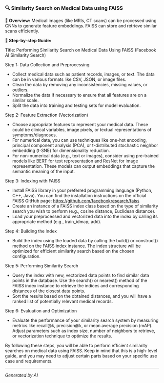 ### 🔍 Similarity Search on Medical Data using FAISS

**📌 Overview:** Medical images (like MRIs, CT scans) can be processed using CNNs to generate feature embeddings. FAISS can store and retrieve similar scans efficiently.

**📖 Step-by-step Guide:**

Title: Performing Similarity Search on Medical Data Using FAISS (Facebook AI Similarity Search)

Step 1: Data Collection and Preprocessing
- Collect medical data such as patient records, images, or text. The data can be in various formats like CSV, JSON, or image files.
- Clean the data by removing any inconsistencies, missing values, or outliers.
- Normalize the data if necessary to ensure that all features are on a similar scale.
- Split the data into training and testing sets for model evaluation.

Step 2: Feature Extraction (Vectorization)
- Choose appropriate features to represent your medical data. These could be clinical variables, image pixels, or textual representations of symptoms/diagnoses.
- For numerical data, you can use techniques like one-hot encoding, principal component analysis (PCA), or t-distributed stochastic neighbor embedding (t-SNE) for dimensionality reduction.
- For non-numerical data (e.g., text or images), consider using pre-trained models like BERT for text representation and ResNet for image representation. These models can output embeddings that capture the semantic meaning of the input.

Step 3: Indexing with FAISS
- Install FAISS library in your preferred programming language (Python, C++, Java). You can find the installation instructions on the official FAISS GitHub page: https://github.com/facebookresearch/faiss
- Create an instance of a FAISS index class based on the type of similarity search you wish to perform (e.g., cosine distance, Euclidean distance).
- Load your preprocessed and vectorized data into the index by calling its appropriate method (e.g., train_idmap, add).

Step 4: Building the Index
- Build the index using the loaded data by calling the build() or construct() method on the FAISS index instance. The index structure will be optimized for efficient similarity search based on the chosen configuration.

Step 5: Performing Similarity Search
- Query the index with new, vectorized data points to find similar data points in the database. Use the search() or nearest() method of the FAISS index instance to retrieve the indices and corresponding distances of the closest data points.
- Sort the results based on the obtained distances, and you will have a ranked list of potentially relevant medical records.

Step 6: Evaluation and Optimization
- Evaluate the performance of your similarity search system by measuring metrics like recall@k, precision@k, or mean average precision (mAP). Adjust parameters such as index size, number of neighbors to retrieve, or vectorization technique to optimize the results.

By following these steps, you will be able to perform efficient similarity searches on medical data using FAISS. Keep in mind that this is a high-level guide, and you may need to adjust certain parts based on your specific use case and requirements.

---
*Generated by AI*